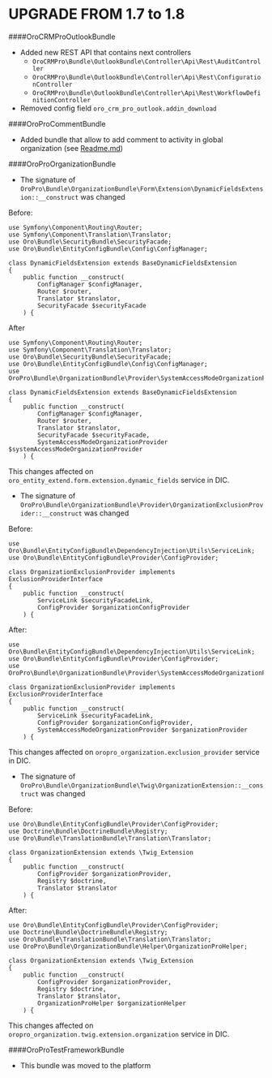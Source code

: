 UPGRADE FROM 1.7 to 1.8
=======================
####OroCRMProOutlookBundle
- Added new REST API that contains next controllers
    * `OroCRMPro\Bundle\OutlookBundle\Controller\Api\Rest\AuditController`
    * `OroCRMPro\Bundle\OutlookBundle\Controller\Api\Rest\ConfigurationController`
    * `OroCRMPro\Bundle\OutlookBundle\Controller\Api\Rest\WorkflowDefinitionController`
- Removed config field `oro_crm_pro_outlook.addin_download`


####OroProCommentBundle
- Added bundle that allow to add comment to activity in global organization (see [Readme.md](./src/OroPro/Bundle/CommentBundle/README.md))


####OroProOrganizationBundle
- The signature of `OroPro\Bundle\OrganizationBundle\Form\Extension\DynamicFieldsExtension::__construct` was changed

Before:

```
use Symfony\Component\Routing\Router;
use Symfony\Component\Translation\Translator;
use Oro\Bundle\SecurityBundle\SecurityFacade;
use Oro\Bundle\EntityConfigBundle\Config\ConfigManager;

class DynamicFieldsExtension extends BaseDynamicFieldsExtension
{
    public function __construct(
        ConfigManager $configManager,
        Router $router,
        Translator $translator,
        SecurityFacade $securityFacade
    ) {
```

After

```
use Symfony\Component\Routing\Router;
use Symfony\Component\Translation\Translator;
use Oro\Bundle\SecurityBundle\SecurityFacade;
use Oro\Bundle\EntityConfigBundle\Config\ConfigManager;
use OroPro\Bundle\OrganizationBundle\Provider\SystemAccessModeOrganizationProvider;

class DynamicFieldsExtension extends BaseDynamicFieldsExtension
{
    public function __construct(
        ConfigManager $configManager,
        Router $router,
        Translator $translator,
        SecurityFacade $securityFacade,
        SystemAccessModeOrganizationProvider $systemAccessModeOrganizationProvider
    ) {
```
This changes affected on `oro_entity_extend.form.extension.dynamic_fields` service in DIC.

- The signature of `OroPro\Bundle\OrganizationBundle\Provider\OrganizationExclusionProvider::__construct` was changed

Before:

```
use Oro\Bundle\EntityConfigBundle\DependencyInjection\Utils\ServiceLink;
use Oro\Bundle\EntityConfigBundle\Provider\ConfigProvider;

class OrganizationExclusionProvider implements ExclusionProviderInterface
{
    public function __construct(
        ServiceLink $securityFacadeLink,
        ConfigProvider $organizationConfigProvider
    ) {
```

After:

```
use Oro\Bundle\EntityConfigBundle\DependencyInjection\Utils\ServiceLink;
use Oro\Bundle\EntityConfigBundle\Provider\ConfigProvider;
use OroPro\Bundle\OrganizationBundle\Provider\SystemAccessModeOrganizationProvider;

class OrganizationExclusionProvider implements ExclusionProviderInterface
{
    public function __construct(
        ServiceLink $securityFacadeLink,
        ConfigProvider $organizationConfigProvider,
        SystemAccessModeOrganizationProvider $organizationProvider
    ) {
```
This changes affected on `oropro_organization.exclusion_provider` service in DIC.

- The signature of `OroPro\Bundle\OrganizationBundle\Twig\OrganizationExtension::__construct` was changed

Before:

```
use Oro\Bundle\EntityConfigBundle\Provider\ConfigProvider;
use Doctrine\Bundle\DoctrineBundle\Registry;
use Oro\Bundle\TranslationBundle\Translation\Translator;

class OrganizationExtension extends \Twig_Extension
{
    public function __construct(
        ConfigProvider $organizationProvider,
        Registry $doctrine,
        Translator $translator
    ) {
```

After:

```
use Oro\Bundle\EntityConfigBundle\Provider\ConfigProvider;
use Doctrine\Bundle\DoctrineBundle\Registry;
use Oro\Bundle\TranslationBundle\Translation\Translator;
use OroPro\Bundle\OrganizationBundle\Helper\OrganizationProHelper;

class OrganizationExtension extends \Twig_Extension
{
    public function __construct(
        ConfigProvider $organizationProvider,
        Registry $doctrine,
        Translator $translator,
        OrganizationProHelper $organizationHelper
    ) {
```
This changes affected on `oropro_organization.twig.extension.organization` service in DIC.


####OroProTestFrameworkBundle
- This bundle was moved to the platform
